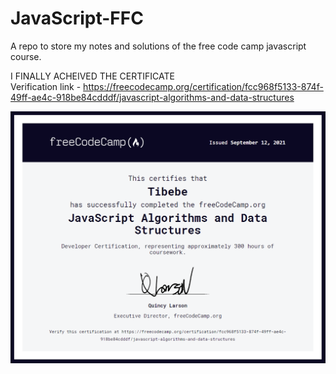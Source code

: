 # JavaScript-FFC
A repo to store my notes and solutions of the free code camp javascript course.


I FINALLY ACHEIVED THE CERTIFICATE
<br>Verification link - https://freecodecamp.org/certification/fcc968f5133-874f-49ff-ae4c-918be84cdddf/javascript-algorithms-and-data-structures
<p align="center">
    <img src="Certificate of Completion.png"> 
</p>
